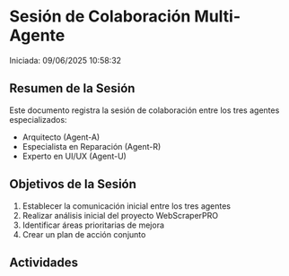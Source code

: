 # Sesión de Colaboración Multi-Agente
Iniciada: 09/06/2025 10:58:32

## Resumen de la Sesión

Este documento registra la sesión de colaboración entre los tres agentes especializados:
- Arquitecto (Agent-A)
- Especialista en Reparación (Agent-R)
- Experto en UI/UX (Agent-U)

## Objetivos de la Sesión

1. Establecer la comunicación inicial entre los tres agentes
2. Realizar análisis inicial del proyecto WebScraperPRO
3. Identificar áreas prioritarias de mejora
4. Crear un plan de acción conjunto

## Actividades
